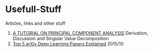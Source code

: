 # Usefull-Stuff
Articles, links and other stuff

1.  [A TUTORIAL ON PRINCIPAL COMPONENT ANALYSIS](https://www.cs.princeton.edu/picasso/mats/PCA-Tutorial-Intuition_jp.pdf) Derivation, Discussion and Singular Value Decomposition
2.  [Top 5 arXiv Deep Learning Papers,Explained](http://www.kdnuggets.com/2015/10/top-arxiv-deep-learning-papers-explained.html) 2015/10

